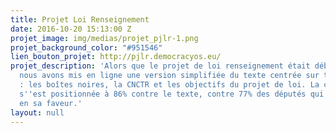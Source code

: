 ```yaml
---
title: Projet Loi Renseignement
date: 2016-10-20 15:13:00 Z
projet_image: img/medias/projet_pjlr-1.png
projet_background_color: "#951546"
lien_bouton_projet: http://pjlr.democracyos.eu/
projet_description: 'Alors que le projet de loi renseignement était débattu au Parlement,
  nous avons mis en ligne une version simplifiée du texte centrée sur trois enjeux
  : les boîtes noires, la CNCTR et les objectifs du projet de loi. La communauté réunie
  s''est positionnée à 86% contre le texte, contre 77% des députés qui se sont exprimés
  en sa faveur.'
layout: null
---
```


